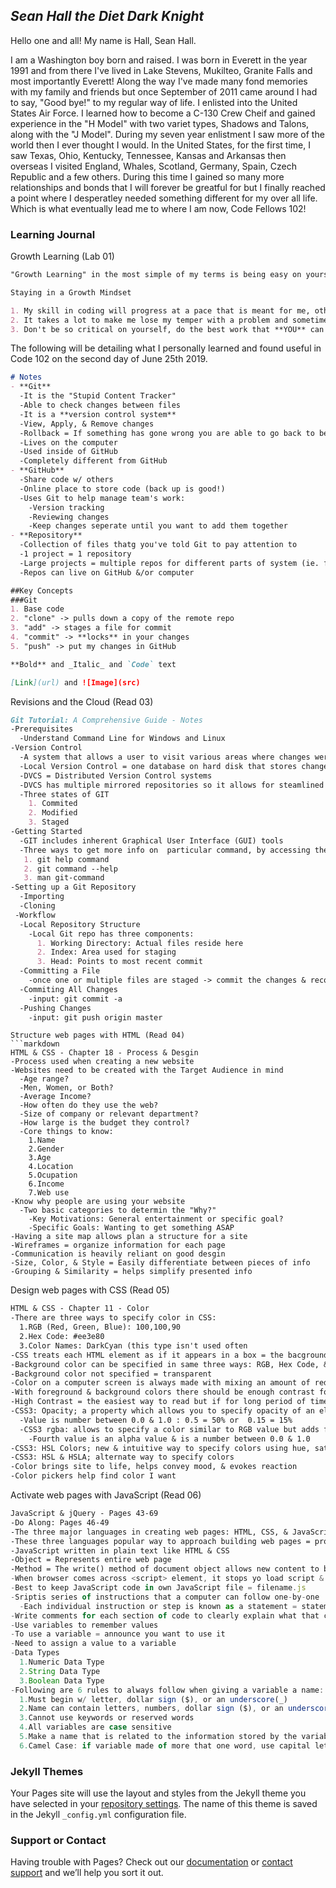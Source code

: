 ## *Sean Hall the Diet Dark Knight*

Hello one and all! My name is Hall, Sean Hall.

I am a Washington boy born and raised. I was born in Everett in the year 1991 and from there I've lived in Lake Stevens, Mukilteo, Granite Falls and most importantly Everett! Along the way I've made many fond memories with my family and friends but once September of 2011 came around I had to say, "Good bye!" to my regular way of life. I enlisted into the United States Air Force. I learned how to become a C-130 Crew Cheif and gained experience in the "H Model" with two variet types, Shadows and Talons, along with the "J Model". During my seven year enlistment I saw more of the world then I ever thought I would. In the United States, for the first time, I saw Texas, Ohio, Kentucky, Tennessee, Kansas and Arkansas then overseas I visited England, Whales, Scotland, Germany, Spain, Czech Republic and a few others. During this time I gained so many more relationships and bonds that I will forever be greatful for but I finally reached a point where I desperatley needed something different for my over all life. Which is what eventually lead me to where I am now, Code Fellows 102!

### Learning Journal

Growth Learning (Lab 01)

```markdown
"Growth Learning" in the most simple of my terms is being easy on yourself while having a positive outlook on challenging problems.

Staying in a Growth Mindset

1. My skill in coding will progress at a pace that is meant for me, others skill progression is not related to me.
2. It takes a lot to make me lose my temper with a problem and sometimes completely give up on the task. So, I need to take a deep breath before I arrive at that stage and ask for help or whatever could lead to a solution.
3. Don't be so critical on yourself, do the best work that **YOU** can do.
```

The following will be detailing what I personally learned and found useful in Code 102 on the second day of June 25th 2019.

```markdown
# Notes
- **Git**
  -It is the "Stupid Content Tracker"
  -Able to check changes between files
  -It is a **version control system**
  -View, Apply, & Remove changes
  -Rollback = If something has gone wrong you are able to go back to before it became corrupted
  -Lives on the computer
  -Used inside of GitHub
  -Completely different from GitHub
- **GitHub**
  -Share code w/ others
  -Online place to store code (back up is good!)
  -Uses Git to help manage team's work:
    -Version tracking
    -Reviewing changes
    -Keep changes seperate until you want to add them together
- **Repository**
  -Collection of files thatg you've told Git to pay attention to
  -1 project = 1 repository
  -Large projects = multiple repos for different parts of system (ie. front end & back end)
  -Repos can live on GitHub &/or computer

##Key Concepts
###Git
1. Base code
2. "clone" -> pulls down a copy of the remote repo
3. "add" -> stages a file for commit
4. "commit" -> **locks** in your changes
5. "push" -> put my changes in GitHub

**Bold** and _Italic_ and `Code` text

[Link](url) and ![Image](src)

```
Revisions and the Cloud (Read 03)
```markdown
Git Tutorial: A Comprehensive Guide - Notes
-Prerequisites
  -Understand Command Line for Windows and Linux
-Version Control
  -A system that allows a user to visit various areas where changes were made so that mistakes can easily be rectified
  -Local Version Control = one database on hard disk that stores changes to files
  -DVCS = Distributed Version Control systems
  -DVCS has multiple mirrored repositories so it allows for steamlined teamwork with multiple people
  -Three states of GIT
    1. Commited
    2. Modified
    3. Staged
-Getting Started  
  -GIT includes inherent Graphical User Interface (GUI) tools
  -Three ways to get more info on  particular command, by accessing the manual:
   1. git help command
   2. git command --help
   3. man git-command
-Setting up a Git Repository
  -Importing
  -Cloning
 -Workflow
  -Local Repository Structure
    -Local Git repo has three components:
      1. Working Directory: Actual files reside here
      2. Index: Area used for staging
      3. Head: Points to most recent commit
  -Committing a File
    -once one or multiple files are staged -> commit the changes & record what was done -> input: git commit -m "made change x,y,z"
  -Commiting All Changes
    -input: git commit -a
  -Pushing Changes
    -input: git push origin master
```

```
Structure web pages with HTML (Read 04)
```markdown
HTML & CSS - Chapter 18 - Process & Desgin
-Process used when creating a new website
-Websites need to be created with the Target Audience in mind
  -Age range?
  -Men, Women, or Both?
  -Average Income?
  -How often do they use the web?
  -Size of company or relevant department?
  -How large is the budget they control?
  -Core things to know:
    1.Name
    2.Gender
    3.Age
    4.Location
    5.Ocupation
    6.Income
    7.Web use
-Know why people are using your website
  -Two basic categories to determin the "Why?"
    -Key Motivations: General entertainment or specific goal?
    -Specific Goals: Wanting to get something ASAP
-Having a site map allows plan a structure for a site
-Wireframes = organize information for each page
-Communication is heavily reliant on good desgin
-Size, Color, & Style = Easily differentiate between pieces of info
-Grouping & Similarity = helps simplify presented info
```

Design web pages with CSS (Read 05)
```markdown
HTML & CSS - Chapter 11 - Color
-There are three ways to specify color in CSS:
  1.RGB (Red, Green, Blue): 100,100,90
  2.Hex Code: #ee3e80
  3.Color Names: DarkCyan (this type isn't used often
-CSS treats each HTML element as if it appears in a box = the bacground-color property sets color of background for specfic box
-Background color can be specified in same three ways: RGB, Hex Code, & Color Names
-Background color not specified = transparent
-Color on a computer screen is always made with mixing an amount of red, green, & blue
-With foreground & background colors there should be enough contrast for text to be legible
-High Contrast = the easiest way to read but if for long period of time Medium Contast is best
-CSS3: Opacity; a property which allows you to specify opacity of an element & any of it's child
  -Value is number between 0.0 & 1.0 : 0.5 = 50% or  0.15 = 15%
  -CSS3 rgba: allows to specify a color similar to RGB value but adds fourth value indicating opacity
    -Fourth value is an alpha value & is a number between 0.0 & 1.0
-CSS3: HSL Colors; new & intuitive way to specify colors using hue, saturation, and lightness values
-CSS3: HSL & HSLA; alternate way to specify colors
-Color brings site to life, helps convey mood, & evokes reaction
-Color pickers help find color I want
```
Activate web pages with JavaScript (Read 06)
```markdown
JavaScript & jQuery - Pages 43-69
-Do Along: Pages 46-49
-The three major languages in creating web pages: HTML, CSS, & JavaScript
-These three languages popular way to approach building web pages = progressive enhancement
-JavaScript written in plain text like HTML & CSS
-Object = Represents entire web page
-Method = The write() method of document object allows new content to be written into page where the <script> element sits
-When browser comes across <script> element, it stops yo load script & checks to see if it needs to do anything else
-Best to keep JavaScript code in own JavaScript file = filename.js
-Sriptis series of instructions that a computer can follow one-by-one
  -Each individual instruction or step is known as a statement = statements should end w/ semicolon
-Write comments for each section of code to clearly explain what that code's function is  
-Use variables to remember values
-To use a variable = announce you want to use it  
-Need to assign a value to a variable  
-Data Types
  1.Numeric Data Type
  2.String Data Type
  3.Boolean Data Type
-Following are 6 rules to always follow when giving a variable a name:
  1.Must begin w/ letter, dollar sign ($), or an underscore(_)
  2.Name can contain letters, numbers, dollar sign ($), or an underscore(_) / Can Not Use: (-) or (.)
  3.Cannot use keywords or reserved words
  4.All variables are case sensitive
  5.Make a name that is related to the information stored by the variable
  6.Camel Case: if variable made of more that one word, use capital letter for first letter ofevery word after the first word = firstName
```

### Jekyll Themes

Your Pages site will use the layout and styles from the Jekyll theme you have selected in your [repository settings](https://github.com/seankhall/github.io/settings). The name of this theme is saved in the Jekyll `_config.yml` configuration file.

### Support or Contact

Having trouble with Pages? Check out our [documentation](https://help.github.com/categories/github-pages-basics/) or [contact support](https://github.com/contact) and we’ll help you sort it out.
